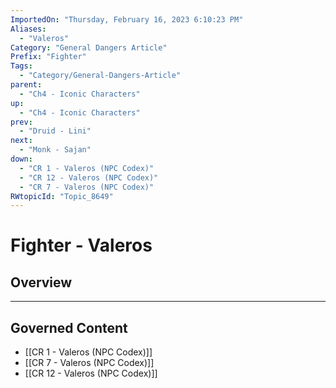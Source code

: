 ```yaml
---
ImportedOn: "Thursday, February 16, 2023 6:10:23 PM"
Aliases:
  - "Valeros"
Category: "General Dangers Article"
Prefix: "Fighter"
Tags:
  - "Category/General-Dangers-Article"
parent:
  - "Ch4 - Iconic Characters"
up:
  - "Ch4 - Iconic Characters"
prev:
  - "Druid - Lini"
next:
  - "Monk - Sajan"
down:
  - "CR 1 - Valeros (NPC Codex)"
  - "CR 12 - Valeros (NPC Codex)"
  - "CR 7 - Valeros (NPC Codex)"
RWtopicId: "Topic_8649"
---
```

# Fighter - Valeros
## Overview
---
## Governed Content
- [[CR 1 - Valeros (NPC Codex)]]
- [[CR 7 - Valeros (NPC Codex)]]
- [[CR 12 - Valeros (NPC Codex)]]

